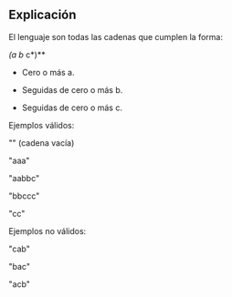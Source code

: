 ## Explicación

El lenguaje son todas las cadenas que cumplen la forma:

**(a* b* c*)**

- Cero o más a.

- Seguidas de cero o más b.

- Seguidas de cero o más c.


Ejemplos válidos:

"" (cadena vacía)

"aaa"

"aabbc"

"bbccc"

"cc"

Ejemplos no válidos:

"cab"

"bac"

"acb"
